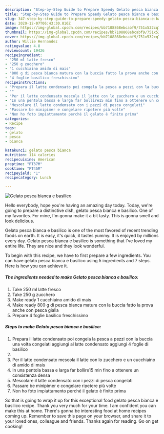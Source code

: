 ```yaml
---
description: "Step-by-Step Guide to Prepare Speedy Gelato pesca bianca e basilico"
title: "Step-by-Step Guide to Prepare Speedy Gelato pesca bianca e basilico"
slug: 347-step-by-step-guide-to-prepare-speedy-gelato-pesca-bianca-e-basilico
date: 2020-12-07T06:43:30.816Z
image: https://img-global.cpcdn.com/recipes/bb7108868ebcabf9/751x532cq70/gelato-pesca-bianca-e-basilico-recipe-main-photo.jpg
thumbnail: https://img-global.cpcdn.com/recipes/bb7108868ebcabf9/751x532cq70/gelato-pesca-bianca-e-basilico-recipe-main-photo.jpg
cover: https://img-global.cpcdn.com/recipes/bb7108868ebcabf9/751x532cq70/gelato-pesca-bianca-e-basilico-recipe-main-photo.jpg
author: Willie Hernandez
ratingvalue: 4.8
reviewcount: 19426
recipeingredient:
- "250 ml latte fresco"
- "250 g zucchero"
- "1 cucchiaino amido di mais"
- "800 g di pesca bianca matura con la buccia fatto la prova anche con pesca gialla"
- "4 foglie basilico freschissimo"
recipeinstructions:
- "Prepara il latte condensato poi congela la pesca a pezzi con la buccia una volta congelati aggiungi al latte condensato aggiungi 4 foglie di basilico"
- ""
- "Per il latte condensato mescola il latte con lo zucchero e un cucchiaino di amido di mais"
- "In una pentola bassa e larga far bollire15 min fino a ottenere un consistenza densa"
- "Mescolare il latte condensato con i pezzi di pesca congelati"
- "Passare be minipimer e congelare ripetere più volte"
- "Non ho foto impiattamento perché il gelato è finito prima"
categories:
- Recipe
tags:
- gelato
- pesca
- bianca

katakunci: gelato pesca bianca 
nutrition: 114 calories
recipecuisine: American
preptime: "PT37M"
cooktime: "PT45M"
recipeyield: "1"
recipecategory: Lunch

---
```



![Gelato pesca bianca e basilico](https://img-global.cpcdn.com/recipes/bb7108868ebcabf9/751x532cq70/gelato-pesca-bianca-e-basilico-recipe-main-photo.jpg)

Hello everybody, hope you're having an amazing day today. Today, we're going to prepare a distinctive dish, gelato pesca bianca e basilico. One of my favorites. For mine, I'm gonna make it a bit tasty. This is gonna smell and look delicious.



Gelato pesca bianca e basilico is one of the most favored of recent trending foods on earth. It is easy, it's quick, it tastes yummy. It is enjoyed by millions every day. Gelato pesca bianca e basilico is something that I've loved my entire life. They are nice and they look wonderful.


To begin with this recipe, we have to first prepare a few ingredients. You can have gelato pesca bianca e basilico using 5 ingredients and 7 steps. Here is how you can achieve it.

<!--inarticleads1-->

##### The ingredients needed to make Gelato pesca bianca e basilico:

1. Take 250 ml latte fresco
1. Take 250 g zucchero
1. Make ready 1 cucchiaino amido di mais
1. Make ready 800 g di pesca bianca matura con la buccia fatto la prova anche con pesca gialla
1. Prepare 4 foglie basilico freschissimo




<!--inarticleads2-->

##### Steps to make Gelato pesca bianca e basilico:

1. Prepara il latte condensato poi congela la pesca a pezzi con la buccia una volta congelati aggiungi al latte condensato aggiungi 4 foglie di basilico
1. 
1. Per il latte condensato mescola il latte con lo zucchero e un cucchiaino di amido di mais
1. In una pentola bassa e larga far bollire15 min fino a ottenere un consistenza densa
1. Mescolare il latte condensato con i pezzi di pesca congelati
1. Passare be minipimer e congelare ripetere più volte
1. Non ho foto impiattamento perché il gelato è finito prima




So that is going to wrap it up for this exceptional food gelato pesca bianca e basilico recipe. Thank you very much for your time. I am confident you can make this at home. There's gonna be interesting food at home recipes coming up. Remember to save this page on your browser, and share it to your loved ones, colleague and friends. Thanks again for reading. Go on get cooking!
